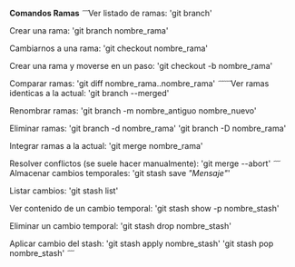 **Comandos Ramas**
 ̃ ̃ ̃
Ver listado de ramas:
'git branch'

Crear una rama:
'git branch nombre_rama'

Cambiarnos a una rama:
'git checkout nombre_rama'

Crear una rama y moverse en un paso:
'git checkout -b nombre_rama'

Comparar ramas:
'git diff nombre_rama..nombre_rama'
 ̃ ̃ ̃  ̃ ̃ ̃
Ver ramas identicas a la actual:
'git branch --merged'

Renombrar ramas:
'git branch -m nombre_antiguo nombre_nuevo'

Eliminar ramas:
'git branch -d nombre_rama'
'git branch -D nombre_rama'

Integrar ramas a la actual:
'git merge nombre_rama'

Resolver conflictos (se suele hacer manualmente):
'git merge --abort'
 ̃ ̃ ̃
Almacenar cambios temporales:
'git stash save *"Mensaje"*'

Listar cambios:
'git stash list'

Ver contenido de un cambio temporal:
'git stash show -p nombre_stash'

Eliminar un cambio temporal:
'git stash drop nombre_stash'

Aplicar cambio del stash:
'git stash apply nombre_stash'
'git stash pop nombre_stash'
 ̃ ̃ ̃

